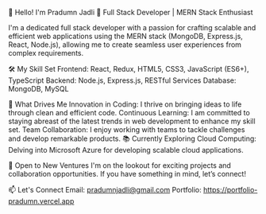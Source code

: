 👋 Hello! I'm Pradumn Jadli
🚀 Full Stack Developer | MERN Stack Enthusiast

I'm a dedicated full stack developer with a passion for crafting scalable and efficient web applications using the MERN stack (MongoDB, Express.js, React, Node.js), allowing me to create seamless user experiences from complex requirements.

🛠️ My Skill Set
Frontend: React, Redux, HTML5, CSS3, JavaScript (ES6+), TypeScript
Backend: Node.js, Express.js, RESTful Services
Database: MongoDB, MySQL


🌟 What Drives Me
Innovation in Coding: I thrive on bringing ideas to life through clean and efficient code.
Continuous Learning: I am committed to staying abreast of the latest trends in web development to enhance my skill set.
Team Collaboration: I enjoy working with teams to tackle challenges and develop remarkable products.
📚 Currently Exploring
Cloud Computing: Delving into Microsoft Azure for developing scalable cloud applications.

💼 Open to New Ventures
I'm on the lookout for exciting projects and collaboration opportunities. If you have something in mind, let’s connect!

📫 Let's Connect
Email: pradumnjadli@gmail.com
Portfolio: https://portfolio-pradumn.vercel.app

